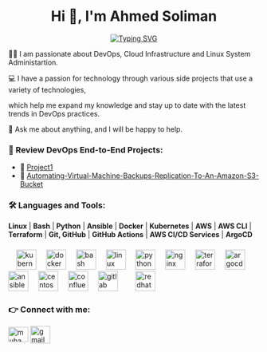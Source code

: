 <h1 align="center">Hi 👋, I'm Ahmed Soliman</h1>
<p align="center">
<a href="https://git.io/typing-svg"><img src="https://readme-typing-svg.herokuapp.com?font=Fira+Code&pause=1000&width=435&lines=%F0%9F%9A%80+DevOps+Engineer;%E2%9A%99%EF%B8%8F+Cloud+Engineer;%E2%9A%99%EF%B8%8F+infrastructure+Engineer;" alt="Typing SVG" /></a>
</p>
<p>🏃‍♂️ I am passionate about DevOps, Cloud Infrastructure and Linux System Administartion.</p>
<p>
  <p>💻 I have a passion for technology through various side projects that use a variety of technologies,</p>
  <P>  which help me expand my knowledge and stay up to date with the latest trends in DevOps practices.
</P>
</p>
<p>💬 Ask me about anything, and I will be happy to help.</p>
<h3>🚀 Review DevOps End-to-End Projects:</h3>
<ul>
  <li>📃 <a href="https://github.com/yourusername/Data-Migration-Project" target="_blank"> Project1</a></li>
  <li>📃 <a href="https://github.com/emar137/Automating-Virtual-Machine-Backups-Replication-To-An-Amazon-S3-Bucket" target="_blank">Automating-Virtual-Machine-Backups-Replication-To-An-Amazon-S3-Bucket</a></li>
  </ul>






</p>
<p align="left">
</p>
<h3 align="left"> 🛠️ Languages and Tools:</h3>

<p align="left">
  <b>Linux</b> | <b>Bash</b> | <b>Python</b> | <b>Ansible</b> | <b>Docker</b> | <b>Kubernetes</b> | <b>AWS</b> | <b>AWS CLI</b> | <b>Terraform</b> | <b>Git, GitHub</b> | <b>GitHub Actions</b> | <b>AWS CI/CD Services</b> | <b>ArgoCD</b>
</p>

###

<div align="left">
  <img width="12" />
  <img src="https://cdn.jsdelivr.net/gh/devicons/devicon/icons/kubernetes/kubernetes-plain.svg" height="40" alt="kubernetes logo"  />
  <img width="12" />
  <img src="https://cdn.jsdelivr.net/gh/devicons/devicon/icons/docker/docker-plain-wordmark.svg" height="40" alt="docker logo"  />
  <img width="12" />
  <img src="https://cdn.jsdelivr.net/gh/devicons/devicon/icons/bash/bash-original.svg" height="40" alt="bash logo"  />
  <img width="12" />
  <img src="https://cdn.jsdelivr.net/gh/devicons/devicon/icons/linux/linux-original.svg" height="40" alt="linux logo"  />
  <img width="12" />
  <img src="https://cdn.jsdelivr.net/gh/devicons/devicon/icons/python/python-original.svg" height="40" alt="python logo"  />
  <img width="12" />
  <img src="https://cdn.jsdelivr.net/gh/devicons/devicon/icons/nginx/nginx-original.svg" height="40" alt="nginx logo"  />
  <img width="12" />
  <img src="https://cdn.jsdelivr.net/gh/devicons/devicon/icons/terraform/terraform-original.svg" height="40" alt="terraform logo"  />
  <img width="12" />
  <img src="https://cdn.jsdelivr.net/gh/devicons/devicon/icons/argocd/argocd-original.svg" height="40" alt="argocd logo"  />
  <img width="12" />
  <img src="https://cdn.jsdelivr.net/gh/devicons/devicon/icons/ansible/ansible-original.svg" height="40" alt="ansible logo"  />
  <img width="12" />
  <img src="https://cdn.jsdelivr.net/gh/devicons/devicon/icons/centos/centos-original.svg" height="40" alt="centos logo"  />
  <img width="12" />
  <img src="https://cdn.jsdelivr.net/gh/devicons/devicon/icons/confluence/confluence-original.svg" height="40" alt="confluence logo"  />
  <img width="12" />
  <img src="https://cdn.jsdelivr.net/gh/devicons/devicon/icons/gitlab/gitlab-original.svg" height="40" alt="gitlab logo"  />
  <img width="12" />
  <img width="12" />
  <img src="https://cdn.jsdelivr.net/gh/devicons/devicon/icons/redhat/redhat-original.svg" height="40" alt="redhat logo"  />
  </div>
  
<h3 align="left"> 👉 Connect with me:</h3>
<p align="left">
<a href="https://linkedin.com/in/Ahmedsoliman" target="blank"><img align="center" src="https://raw.githubusercontent.com/rahuldkjain/github-profile-readme-generator/master/src/images/icons/Social/linked-in-alt.svg" alt="muhammadelmesary123" height="30" width="40" /></a>
<a href="mailto:ahmedssoliman960@gmail.com" target="blank">
  <img align="center" src="https://cdn.iconscout.com/icon/free/png-256/free-gmail-logo-icon-svg-png-download-2476484.png" alt="gmail" height="35" width="40" />
</a>

###
